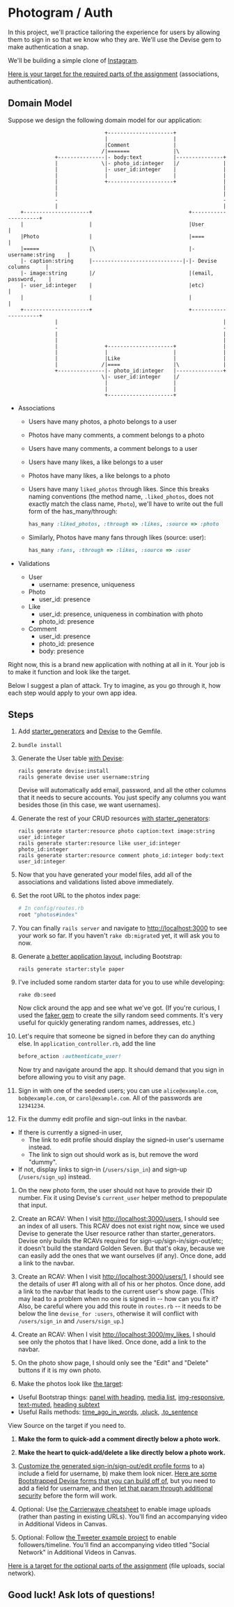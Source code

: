 # Photogram / Auth

In this project, we'll practice tailoring the experience for users by allowing them to sign in so that we know who they are. We'll use the Devise gem to make authentication a snap.

We'll be building a simple clone of [Instagram](https://www.instagram.com/).

[Here is your target for the required parts of the assignment](https://photogram-auth-target.herokuapp.com/) (associations, authentication).

## Domain Model

Suppose we design the following domain model for our application:

                                   +---------------------+
                                   |                     |
                                   |Comment              |
                                  /|=======              |\
                   +---------------|- body:text          |---------------+
                   |              \|- photo_id:integer   |/              |
                   |               |- user_id:integer    |               |
                   |               |                     |               |
                   |               +---------------------+               |
                   |                                                     |
                   |                                                     |
                   -                                                     -
                   |                                                     |
        +---------------------+                               +---------------------+
        |                     |                               |User                 |
        |Photo                |                               |====                 |
        |=====                |\                              |- username:string    |
        |- caption:string     |-----------------------------|-|- Devise columns     |
        |- image:string       |/                              |(email, password,    |
        |- user_id:integer    |                               |etc)                 |
        |                     |                               |                     |
        +---------------------+                               +---------------------+
                   |                                                     |
                   -                                                     -
                   |                                                     |
                   |                                                     |
                   |               +---------------------+               |
                   |               |                     |               |
                   |               |Like                 |               |
                   |              /|====                 |\              |
                   +---------------|- photo_id:integer   |---------------+
                                  \|- user_id:integer    |/
                                   |                     |
                                   |                     |
                                   +---------------------+

  - Associations
     - Users have many photos, a photo belongs to a user
     - Photos have many comments, a comment belongs to a photo
     - Users have many comments, a comment belongs to a user
     - Users have many likes, a like belongs to a user
     - Photos have many likes, a like belongs to a photo
     - Users have many `liked_photos` through likes. Since this breaks naming conventions (the method name, `.liked_photos`, does not exactly match the class name, `Photo`), we'll have to write out the full form of the has_many/through:

        ```ruby
        has_many :liked_photos, :through => :likes, :source => :photo
        ```

     - Similarly, Photos have many fans through likes (source: user):

        ```ruby
        has_many :fans, :through => :likes, :source => :user
        ```

  - Validations
     - User
         - username: presence, uniqueness
     - Photo
         - user_id: presence
     - Like
         - user_id: presence, uniqueness in combination with photo
         - photo_id: presence
     - Comment
         - user_id: presence
         - photo_id: presence
         - body: presence

Right now, this is a brand new application with nothing at all in it. Your job is to make it function and look like the target.

Below I suggest a plan of attack. Try to imagine, as you go through it, how each step would apply to your own app idea.

## Steps

1. Add [starter_generators](https://gist.github.com/raghubetina/80d3cf2cf82666ed1c0f) and [Devise](https://gist.github.com/raghubetina/9ef4a9ffa4604df74bb5) to the Gemfile.
1. `bundle install`
1. Generate the User table [with Devise](https://gist.github.com/raghubetina/9ef4a9ffa4604df74bb5#generate-a-new-model-with-devise):

    ```shell
    rails generate devise:install
    rails generate devise user username:string
    ```

    Devise will automatically add email, password, and all the other columns that it needs to secure accounts. You just specify any columns you want besides those (in this case, we want usernames).

1. Generate the rest of your CRUD resources [with starter_generators](https://gist.github.com/raghubetina/80d3cf2cf82666ed1c0f#resources):

    ```shell
    rails generate starter:resource photo caption:text image:string user_id:integer
    rails generate starter:resource like user_id:integer photo_id:integer
    rails generate starter:resource comment photo_id:integer body:text user_id:integer
    ```

1. Now that you have generated your model files, add all of the associations and validations listed above immediately.
1. Set the root URL to the photos index page:

    ```ruby
    # In config/routes.rb
    root "photos#index"
    ```
1. You can finally `rails server` and navigate to [http://localhost:3000](http://localhost:3000) to see your work so far. If you haven't `rake db:migrate`d yet, it will ask you to now.
1. Generate [a better application layout](https://gist.github.com/raghubetina/80d3cf2cf82666ed1c0f#application-layout), including Bootstrap:

    ```shell
    rails generate starter:style paper
    ```

1. I've included some random starter data for you to use while developing:

    ```shell
    rake db:seed
    ```

    Now click around the app and see what we've got. (If you're curious, I used the [faker gem](https://github.com/stympy/faker) to create the silly random seed comments. It's very useful for quickly generating random names, addresses, etc.)

1. Let's require that someone be signed in before they can do anything else. In `application_controller.rb`, add the line

    ```ruby
    before_action :authenticate_user!
    ```

    Now try and navigate around the app. It should demand that you sign in before allowing you to visit any page.

1. Sign in with one of the seeded users; you can use `alice@example.com`, `bob@example.com`, or `carol@example.com`. All of the passwords are `12341234`.

1. Fix the dummy edit profile and sign-out links in the navbar.
 - If there is currently a signed-in user,
     - The link to edit profile should display the signed-in user's username instead.
     - The link to sign out should work as is, but remove the word "dummy".
 - If not, display links to sign-in (`/users/sign_in`) and sign-up (`/users/sign_up`) instead.

1. On the new photo form, the user should not have to provide their ID number. Fix it using Devise's `current_user` helper method to prepopulate that input.

1. Create an RCAV: When I visit [http://localhost:3000/users](http://localhost:3000/users), I should see an index of all users. This RCAV does not exist right now, since we used Devise to generate the User resource rather than starter_generators. Devise only builds the RCAVs required for sign-up/sign-in/sign-out/etc; it doesn't build the standard Golden Seven. But that's okay, because we can easily add the ones that we want ourselves (if any). Once done, add a link to the navbar.

1. Create an RCAV: When I visit [http://localhost:3000/users/1](http://localhost:3000/users/1), I should see the details of user #1 along with all of his or her photos. Once done, add a link to the navbar that leads to the current user's show page. (This may lead to a problem when no one is signed in -- how can you fix it? Also, be careful where you add this route in `routes.rb` -- it needs to be below the line `devise_for :users`, otherwise it will conflict with `/users/sign_in` and `/users/sign_up`.)

1. Create an RCAV: When I visit [http://localhost:3000/my_likes](http://localhost:3000/my_likes), I should see only the photos that I have liked.  Once done, add a link to the navbar.

1. On the photo show page, I should only see the "Edit" and "Delete" buttons if it is my own photo.

1. Make the photos look like [the target](https://photogram-auth-target.herokuapp.com/photos):
  - Useful Bootstrap things: [panel with heading](http://getbootstrap.com/components/#panels-heading), [media list](http://getbootstrap.com/components/#media-list), [img-responsive](http://getbootstrap.com/css/#images-responsive), [text-muted](http://getbootstrap.com/css/#helper-classes-colors), [heading subtext](http://getbootstrap.com/css/#type-headings)
  - Useful Rails methods: [time_ago_in_words](http://apidock.com/rails/ActionView/Helpers/DateHelper/time_ago_in_words), [.pluck](http://guides.rubyonrails.org/active_record_querying.html#pluck), [.to_sentence](http://apidock.com/rails/Array/to_sentence)

   View Source on the target if you need to.

1. **Make the form to quick-add a comment directly below a photo work.**
1. **Make the heart to quick-add/delete a like directly below a photo work.**
1. [Customize the generated sign-in/sign-out/edit profile forms](https://gist.github.com/raghubetina/9ef4a9ffa4604df74bb5#customizing-devise-views) to a) include a field for username, b) make them look nicer. [Here are some Bootstrapped Devise forms that you can build off of](https://github.com/firstdraft/bootstrapped_devise_forms), but you need to add a field for username, and then [let that param through additional security](https://gist.github.com/raghubetina/9ef4a9ffa4604df74bb5#step-three-allow-additional-parameters-through-security) before the form will work.

1. Optional: Use [the Carrierwave cheatsheet](https://gist.github.com/raghubetina/ec1b65713e9e8f863539) to enable image uploads (rather than pasting in existing URLs). You'll find an accompanying video in Additional Videos in Canvas.
1. Optional: Follow [the Tweeter example project](https://github.com/firstdraft/tweeter) to enable followers/timeline. You'll find an accompanying video titled "Social Network" in Additional Videos in Canvas.

[Here is a target for the optional parts of the assignment](https://photogram-final-target.herokuapp.com/) (file uploads, social network).

## Good luck! Ask lots of questions!
